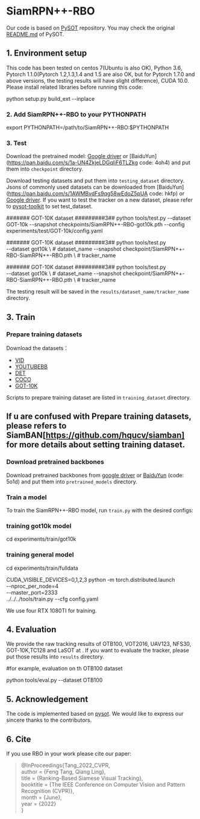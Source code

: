 # SiamRPN++-RBO
Our code is based on [PySOT](https://github.com/STVIR/pysot) repository. You may check the original [README.md](https://github.com/STVIR/pysot/blob/master/README.md) of PySOT. 

## 1. Environment setup
This code has been tested on centos 7(Ubuntu is also OK), Python 3.6, Pytorch 1.1.0(Pytorch 1.2,1.3,1.4 and 1.5 are also OK, but for Pytorch 1.7.0 and above versions, the testing results will have slight difference), CUDA 10.0. Please install related libraries before running this code:

python setup.py build_ext --inplace

### 2. Add SiamRPN++-RBO to your PYTHONPATH

export PYTHONPATH=/path/to/SiamRPN++-RBO:$PYTHONPATH

### 3. Test
Download the pretrained model: [Google driver](https://drive.google.com/drive/folders/1BLZfzHEN4GG_29FpALKSlILXY7UyQ1Xa)  or [BaiduYun](https://pan.baidu.com/s/1a-UN4ZkjeLDGqIiF6TLZkg  code: 4oh4) and put them into `checkpoint` directory.

Download testing datasets and put them into `testing_dataset` directory. Jsons of commonly used datasets can be downloaded from [BaiduYun](https://pan.baidu.com/s/1AWMBvdFs9qg58wEdoZ5pUA code: hkfp) or [Google driver](https://drive.google.com/drive/folders/1BP7NDhMUQvrgdJSQ8MieVzLRG-mbYkTU). If you want to test the tracker on a new dataset, please refer to [pysot-toolkit](https://github.com/StrangerZhang/pysot-toolkit) to set test_dataset.


####### GOT-10K dataset #########3##
python tools/test.py  --dataset GOT-10k  --snapshot checkpoints/SiamRPN++-RBO-got10k.pth --config experiments/test/GOT-10k/config.yaml

####### GOT-10K dataset #########3##
python tools/test.py                                \
	--dataset got10k                      \ # dataset_name
	--snapshot checkpoint/SiamRPN++-RBO-SiamRPN++-RBO.pth  \ # tracker_name

####### GOT-10K dataset #########3##
python tools/test.py                                \
	--dataset got10k                      \ # dataset_name
	--snapshot checkpoint/SiamRPN++-RBO-SiamRPN++-RBO.pth  \ # tracker_name


The testing result will be saved in the `results/dataset_name/tracker_name` directory.

## 3. Train
### Prepare training datasets

Download the datasets：
* [VID](http://image-net.org/challenges/LSVRC/2017/)
* [YOUTUBEBB](https://research.google.com/youtube-bb/)
* [DET](http://image-net.org/challenges/LSVRC/2017/)
* [COCO](http://cocodataset.org)
* [GOT-10K](http://got-10k.aitestunion.com/downloads)

Scripts to prepare training dataset are listed in `training_dataset` directory.

## If u are confused with Prepare training datasets, please refers to SiamBAN[https://github.com/hqucv/siamban] for more details about setting training dataset.


### Download pretrained backbones
Download pretrained backbones from [google driver](https://drive.google.com/drive/folders/1DuXVWVYIeynAcvt9uxtkuleV6bs6e3T9) or [BaiduYun](https://pan.baidu.com/s/1pYe73PjkQx4Ph9cd3ePfCQ) (code: 5o1d) and put them into `pretrained_models` directory.

### Train a model
To train the SiamRPN++-RBO model, run `train.py` with the desired configs:

### training got10k model
cd experiments/train/got10k 
### training general model
cd experiments/train/fulldata  

CUDA_VISIBLE_DEVICES=0,1,2,3
python -m torch.distributed.launch \
    --nproc_per_node=4 \
    --master_port=2333 \
    ../../../tools/train.py --cfg config.yaml


We use four RTX 1080TI for training.

## 4. Evaluation
We provide the raw tracking results of OTB100, VOT2016, UAV123, NFS30, GOT-10K,TC128 and LaSOT at . If you want to evaluate the tracker, please put those results into  `results` directory.

#for example, evaluation on th OTB100 dataset

python tools/eval.py --dataset OTB100           



## 5. Acknowledgement
The code is implemented based on [pysot](https://github.com/STVIR/pysot). We would like to express our sincere thanks to the contributors.

## 6. Cite
If you use RBO in your work please cite our paper:
> @InProceedings{Tang_2022_CVPR,  
   author = {Feng Tang, Qiang Ling},  
   title = {Ranking-Based Siamese Visual Tracking},  
   booktitle = {The IEEE Conference on Computer Vision and Pattern Recognition (CVPR)},  
   month = {June},  
   year = {2022}  
}
